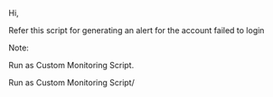 Hi,

Refer this script for generating an alert for the account failed to login

Note:

Run as Custom Monitoring Script.

 

Run as Custom Monitoring Script/
